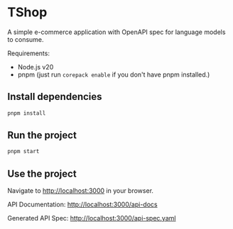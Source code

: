 # TShop

A simple e-commerce application with OpenAPI spec for language models to consume.

Requirements:
- Node.js v20
- pnpm (just run `corepack enable` if you don't have pnpm installed.)

## Install dependencies

```bash
pnpm install
```

## Run the project

```bash
pnpm start
```

## Use the project

Navigate to [http://localhost:3000](http://localhost:3000) in your browser.

API Documentation: [http://localhost:3000/api-docs](http://localhost:3000/api-docs)

Generated API Spec: [http://localhost:3000/api-spec.yaml](http://localhost:3000/api-spec.yaml)
